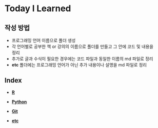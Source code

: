# Today I Learned

## 작성 방법
- 프로그래밍 언어 이름으로 폴더 생성
- 각 언어별로 공부한 책 or 강의의 이름으로 폴더를 만들고 그 안에 코드 및 내용을 정리
- 추가로 글과 수식이 필요한 경우에는 코드 파일과 동일한 이름의 md 파일로 정리
- **etc** 폴더에는 프로그래밍 언어가 아닌 추가 내용이나 설명을 md 파일로 정리

## Index

- [**R**](https://github.com/statKim/TIL/tree/master/R)

- [**Python**](https://github.com/statKim/TIL/tree/master/Python)

- [**Git**](https://github.com/statKim/TIL/tree/master/Git)

- [**etc**](https://github.com/statKim/TIL/tree/master/etc)

